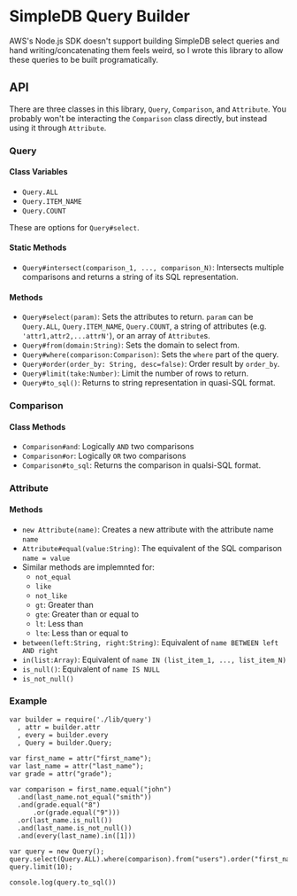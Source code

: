 SimpleDB Query Builder
======================

AWS's Node.js SDK doesn't support building SimpleDB select queries and hand writing/concatenating them feels weird, so I wrote this library to allow these queries to be built programatically.

API
---

There are three classes in this library, `Query`, `Comparison`, and `Attribute`. You probably won't be interacting the `Comparison` class directly, but instead using it through `Attribute`.

### Query

#### Class Variables

* `Query.ALL`
* `Query.ITEM_NAME`
* `Query.COUNT`

These are options for `Query#select`.

#### Static Methods

* `Query#intersect(comparison_1, ..., comparison_N)`: Intersects multiple comparisons and returns a string of its SQL representation.

#### Methods

* `Query#select(param)`: Sets the attributes to return. `param` can be `Query.ALL`, `Query.ITEM_NAME`, `Query.COUNT`, a string of attributes (e.g. `'attr1,attr2,...attrN'`), or an array of `Attribute`s.
* `Query#from(domain:String)`: Sets the domain to select from.
* `Query#where(comparison:Comparison)`: Sets the `where` part of the query.
* `Query#order(order_by: String, desc=false)`: Order result by `order_by`.
* `Query#limit(take:Number)`: Limit the number of rows to return.
* `Query#to_sql()`: Returns to string representation in quasi-SQL format.

### Comparison

#### Class Methods

* `Comparison#and`: Logically `AND` two comparisons
* `Comparison#or`: Logically `OR` two comparisons
* `Comparison#to_sql`: Returns the comparison in qualsi-SQL format.


### Attribute

#### Methods
* `new Attribute(name)`: Creates a new attribute with the attribute name `name` 
* `Attribute#equal(value:String)`: The equivalent of the SQL comparison `name = value`
* Similar methods are implemnted for:
    * `not_equal`
    * `like`
    * `not_like`
    * `gt`: Greater than
    * `gte`: Greater than or equal to
    * `lt`: Less than
    * `lte`: Less than or equal to
* `between(left:String, right:String)`: Equivalent of `name BETWEEN left AND right`
* `in(list:Array)`: Equivalent of `name IN (list_item_1, ..., list_item_N)`
* `is_null()`: Equivalent of `name IS NULL`
* `is_not_null()`

### Example

    var builder = require('./lib/query')
      , attr = builder.attr
      , every = builder.every
      , Query = builder.Query;

    var first_name = attr("first_name");
    var last_name = attr("last_name");
    var grade = attr("grade");

    var comparison = first_name.equal("john")
      .and(last_name.not_equal("smith"))
      .and(grade.equal("8")
          .or(grade.equal("9")))
      .or(last_name.is_null())
      .and(last_name.is_not_null())
      .and(every(last_name).in([1]))

    var query = new Query();
    query.select(Query.ALL).where(comparison).from("users").order("first_name");
    query.limit(10);

    console.log(query.to_sql())
